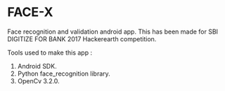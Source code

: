 # FACE-X
Face recognition and validation android app. This has been made for SBI DIGITIZE FOR BANK 2017 Hackerearth competition.

Tools used to make this app :
  1. Android SDK.
  2. Python face_recognition library.
  3. OpenCv 3.2.0.
  
  
